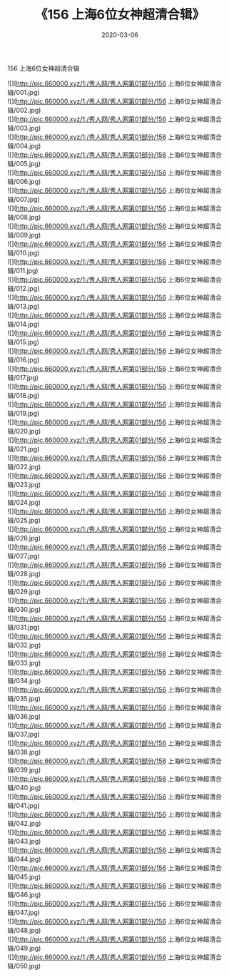 ﻿---
layout: post
title:  《156 上海6位女神超清合辑》
date:   2020-03-06
img: http://pic.660000.xyz/1:/秀人网/秀人网第01部分/156 上海6位女神超清合辑/000.jpg
categories: [美女, 清纯, 唯美]
---

156 上海6位女神超清合辑

  ![](http://pic.660000.xyz/1:/秀人网/秀人网第01部分/156 上海6位女神超清合辑/001.jpg) <br> ![](http://pic.660000.xyz/1:/秀人网/秀人网第01部分/156 上海6位女神超清合辑/002.jpg) <br> ![](http://pic.660000.xyz/1:/秀人网/秀人网第01部分/156 上海6位女神超清合辑/003.jpg) <br> ![](http://pic.660000.xyz/1:/秀人网/秀人网第01部分/156 上海6位女神超清合辑/004.jpg) <br> ![](http://pic.660000.xyz/1:/秀人网/秀人网第01部分/156 上海6位女神超清合辑/005.jpg) <br> ![](http://pic.660000.xyz/1:/秀人网/秀人网第01部分/156 上海6位女神超清合辑/006.jpg) <br> ![](http://pic.660000.xyz/1:/秀人网/秀人网第01部分/156 上海6位女神超清合辑/007.jpg) <br> ![](http://pic.660000.xyz/1:/秀人网/秀人网第01部分/156 上海6位女神超清合辑/008.jpg) <br> ![](http://pic.660000.xyz/1:/秀人网/秀人网第01部分/156 上海6位女神超清合辑/009.jpg) <br> ![](http://pic.660000.xyz/1:/秀人网/秀人网第01部分/156 上海6位女神超清合辑/010.jpg) <br> ![](http://pic.660000.xyz/1:/秀人网/秀人网第01部分/156 上海6位女神超清合辑/011.jpg) <br> ![](http://pic.660000.xyz/1:/秀人网/秀人网第01部分/156 上海6位女神超清合辑/012.jpg) <br> ![](http://pic.660000.xyz/1:/秀人网/秀人网第01部分/156 上海6位女神超清合辑/013.jpg) <br> ![](http://pic.660000.xyz/1:/秀人网/秀人网第01部分/156 上海6位女神超清合辑/014.jpg) <br> ![](http://pic.660000.xyz/1:/秀人网/秀人网第01部分/156 上海6位女神超清合辑/015.jpg) <br> ![](http://pic.660000.xyz/1:/秀人网/秀人网第01部分/156 上海6位女神超清合辑/016.jpg) <br> ![](http://pic.660000.xyz/1:/秀人网/秀人网第01部分/156 上海6位女神超清合辑/017.jpg) <br> ![](http://pic.660000.xyz/1:/秀人网/秀人网第01部分/156 上海6位女神超清合辑/018.jpg) <br> ![](http://pic.660000.xyz/1:/秀人网/秀人网第01部分/156 上海6位女神超清合辑/019.jpg) <br> ![](http://pic.660000.xyz/1:/秀人网/秀人网第01部分/156 上海6位女神超清合辑/020.jpg) <br> ![](http://pic.660000.xyz/1:/秀人网/秀人网第01部分/156 上海6位女神超清合辑/021.jpg) <br> ![](http://pic.660000.xyz/1:/秀人网/秀人网第01部分/156 上海6位女神超清合辑/022.jpg) <br> ![](http://pic.660000.xyz/1:/秀人网/秀人网第01部分/156 上海6位女神超清合辑/023.jpg) <br> ![](http://pic.660000.xyz/1:/秀人网/秀人网第01部分/156 上海6位女神超清合辑/024.jpg) <br> ![](http://pic.660000.xyz/1:/秀人网/秀人网第01部分/156 上海6位女神超清合辑/025.jpg) <br> ![](http://pic.660000.xyz/1:/秀人网/秀人网第01部分/156 上海6位女神超清合辑/026.jpg) <br> ![](http://pic.660000.xyz/1:/秀人网/秀人网第01部分/156 上海6位女神超清合辑/027.jpg) <br> ![](http://pic.660000.xyz/1:/秀人网/秀人网第01部分/156 上海6位女神超清合辑/028.jpg) <br> ![](http://pic.660000.xyz/1:/秀人网/秀人网第01部分/156 上海6位女神超清合辑/029.jpg) <br> ![](http://pic.660000.xyz/1:/秀人网/秀人网第01部分/156 上海6位女神超清合辑/030.jpg) <br> ![](http://pic.660000.xyz/1:/秀人网/秀人网第01部分/156 上海6位女神超清合辑/031.jpg) <br> ![](http://pic.660000.xyz/1:/秀人网/秀人网第01部分/156 上海6位女神超清合辑/032.jpg) <br> ![](http://pic.660000.xyz/1:/秀人网/秀人网第01部分/156 上海6位女神超清合辑/033.jpg) <br> ![](http://pic.660000.xyz/1:/秀人网/秀人网第01部分/156 上海6位女神超清合辑/034.jpg) <br> ![](http://pic.660000.xyz/1:/秀人网/秀人网第01部分/156 上海6位女神超清合辑/035.jpg) <br> ![](http://pic.660000.xyz/1:/秀人网/秀人网第01部分/156 上海6位女神超清合辑/036.jpg) <br> ![](http://pic.660000.xyz/1:/秀人网/秀人网第01部分/156 上海6位女神超清合辑/037.jpg) <br> ![](http://pic.660000.xyz/1:/秀人网/秀人网第01部分/156 上海6位女神超清合辑/038.jpg) <br> ![](http://pic.660000.xyz/1:/秀人网/秀人网第01部分/156 上海6位女神超清合辑/039.jpg) <br> ![](http://pic.660000.xyz/1:/秀人网/秀人网第01部分/156 上海6位女神超清合辑/040.jpg) <br> ![](http://pic.660000.xyz/1:/秀人网/秀人网第01部分/156 上海6位女神超清合辑/041.jpg) <br> ![](http://pic.660000.xyz/1:/秀人网/秀人网第01部分/156 上海6位女神超清合辑/042.jpg) <br> ![](http://pic.660000.xyz/1:/秀人网/秀人网第01部分/156 上海6位女神超清合辑/043.jpg) <br> ![](http://pic.660000.xyz/1:/秀人网/秀人网第01部分/156 上海6位女神超清合辑/044.jpg) <br> ![](http://pic.660000.xyz/1:/秀人网/秀人网第01部分/156 上海6位女神超清合辑/045.jpg) <br> ![](http://pic.660000.xyz/1:/秀人网/秀人网第01部分/156 上海6位女神超清合辑/046.jpg) <br> ![](http://pic.660000.xyz/1:/秀人网/秀人网第01部分/156 上海6位女神超清合辑/047.jpg) <br> ![](http://pic.660000.xyz/1:/秀人网/秀人网第01部分/156 上海6位女神超清合辑/048.jpg) <br> ![](http://pic.660000.xyz/1:/秀人网/秀人网第01部分/156 上海6位女神超清合辑/049.jpg) <br> ![](http://pic.660000.xyz/1:/秀人网/秀人网第01部分/156 上海6位女神超清合辑/050.jpg) <br>